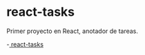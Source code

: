 # react-tasks
Primer proyecto en React, anotador de tareas.

-[ react-tasks ](https://aegm01.github.io/react-tasks/)
